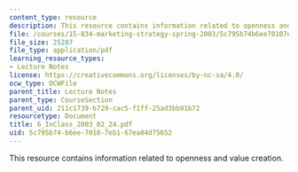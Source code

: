 ```yaml
---
content_type: resource
description: This resource contains information related to openness and value creation.
file: /courses/15-834-marketing-strategy-spring-2003/5c795b74b6ee70107eb167ea84d75652_6_InClass_2003_02_24.pdf
file_size: 25287
file_type: application/pdf
learning_resource_types:
- Lecture Notes
license: https://creativecommons.org/licenses/by-nc-sa/4.0/
ocw_type: OCWFile
parent_title: Lecture Notes
parent_type: CourseSection
parent_uid: 211c1739-b729-cac5-f1ff-25ad3bb91b72
resourcetype: Document
title: 6_InClass_2003_02_24.pdf
uid: 5c795b74-b6ee-7010-7eb1-67ea84d75652
---
```

This resource contains information related to openness and value creation.